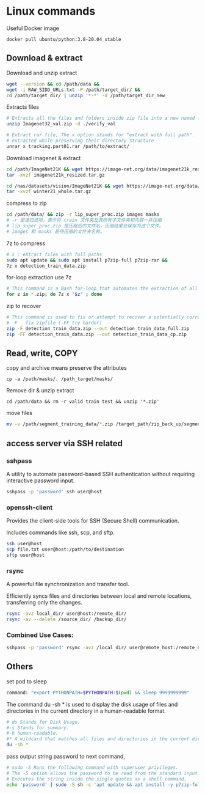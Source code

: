 # Linux commands

Useful Docker image

`docker pull ubuntu/python:3.8-20.04_stable`

## Download & extract

Download and unzip extract
```bash
wget --version && cd /path/data && 
wget -i RAW_SIDD_URLs.txt -P /path/target_dir/ && 
cd /path/target_dir/ | unzip '*-*' -d /path/target_dir_new
```
Extracts files 
```bash
# Extracts all the files and folders inside zip file into a new named folder
unzip Imagenet32_val.zip -d ./verify_val

# Extract rar file, The x option stands for "extract with full path".
# extracted while preserving their directory structure
unrar x tracking.part01.rar /path/to/extract/
```

Download imagenet & extract
```bash
cd /path/ImageNet21K && wget https://image-net.org/data/imagenet21k_resized.tar.gz && 
tar -xvzf imagenet21k_resized.tar.gz

cd /nas/datasets/vision/ImageNet21K && wget https://image-net.org/data/winter21_whole.tar.gz && 
tar -xvzf winter21_whole.tar.gz
```

compress to zip
```bash
cd /path/data/ && zip -r lip_super_proc.zip images masks
# -r 是递归选项，表示将 train 文件夹及其所有子文件夹和内容一并压缩
# lip_super_proc.zip 是压缩后的文件名，压缩结果会保存为这个文件。
# images 和 masks 是待压缩的文件夹名称。
```

7z to compress
```bash
# x : eXtract files with full paths
sudo apt update && sudo apt install p7zip-full p7zip-rar && 
7z x detection_train_data.zip
```

for-loop extraction use 7z
```bash
# This command is a Bash for-loop that automates the extraction of all .zip files in the current directory using the 7z utility.
for z in *.zip; do 7z x "$z" ; done
```

zip to recover
```bash
# This command is used to fix or attempt to recover a potentially corrupt or incomplete ZIP archive.
# -F   fix zipfile (-FF try harder)
zip -F detection_train_data.zip --out detection_train_data_full.zip
zip -FF detection_train_data.zip --out detection_train_data_cp.zip
```

## Read, write, COPY
copy and archive means preserve the attributes

`cp -a /path/masks/. /path_target/masks/ `

Remove dir & unzip extract

`cd /path/data && rm -r valid train test && unzip '*.zip'`

move files
```bash
mv -v /path/segment_training_data/*.zip /target_path/zip_back_up/segment_training/
```

## access server via SSH related

### sshpass
A utility to automate password-based SSH authentication without requiring interactive password input.
```bash
sshpass -p 'password' ssh user@host
```

### openssh-client
Provides the client-side tools for SSH (Secure Shell) communication.

Includes commands like ssh, scp, and sftp.
```bash
ssh user@host
scp file.txt user@host:/path/to/destination
sftp user@host
```
### rsync
A powerful file synchronization and transfer tool.

Efficiently syncs files and directories between local and remote locations, transferring only the changes.
```bash
rsync -avz local_dir/ user@host:/remote_dir/
rsync -av --delete /source_dir/ /backup_dir/
```
### Combined Use Cases:
```bash
sshpass -p 'password' rsync -avz /local_dir/ user@remote_host:/remote_dir/
```

## Others
set pod to sleep
```bash
command: "export PYTHONPATH=$PYTHONPATH:$(pwd) && sleep 9999999999"
```

The command du -sh * is used to display the disk usage of files and directories in the current directory in a human-readable format.
```bash
# du Stands for Disk Usage.
#-s Stands for summary.
#-h human-readable.
#* A wildcard that matches all files and directories in the current directory.
du -sh *
```
pass output string password to next command, 
```bash
# sudo -S Runs the following command with superuser privileges.
# The -S option allows the password to be read from the standard input (in this case, provided by the echo command).
# Executes the string inside the single quotes as a shell command.
echo 'password' | sudo -S sh -c 'apt update && apt install -y p7zip-full p7zip-rar && 7z x archive.zip'
```
